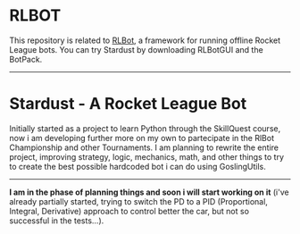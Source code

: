 # RLBOT

This repository is related to [RLBot](http://www.rlbot.org/), a framework for running offline Rocket League bots. You can try Stardust by downloading RLBotGUI and the BotPack.

---

# Stardust - A Rocket League Bot

Initially started as a project to learn Python through the SkillQuest course, now i am developing further more on my own to partecipate in the RlBot Championship and other Tournaments.
I am planning to rewrite the entire project, improving strategy, logic, mechanics, math, and other things to try to create the best possible hardcoded bot i can do using GoslingUtils.

---

**I am in the phase of planning things and soon i will start working on it** (i've already partially started, trying to switch the PD to a PID (Proportional, Integral, Derivative) approach to control better the car, 
but not so successful in the tests...).
